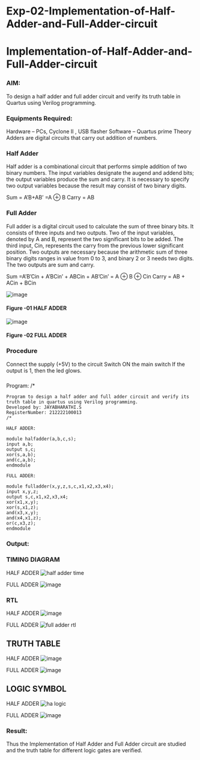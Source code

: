 # Exp-02-Implementation-of-Half-Adder-and-Full-Adder-circuit

# Implementation-of-Half-Adder-and-Full-Adder-circuit
### AIM:
To design a half adder and full adder circuit and verify its truth table in Quartus using Verilog programming.

### Equipments Required:
Hardware – PCs, Cyclone II , USB flasher
Software – Quartus prime
Theory
Adders are digital circuits that carry out addition of numbers.

### Half Adder
Half adder is a combinational circuit that performs simple addition of two binary numbers. The input variables designate the augend and addend bits; the output variables produce the sum and carry. It is necessary to specify two output variables because the result may consist of two binary digits.

Sum = A’B+AB’ =A ⊕ B Carry = AB

### Full Adder
Full adder is a digital circuit used to calculate the sum of three binary bits. It consists of three inputs and two outputs. Two of the input variables, denoted by A and B, represent the two significant bits to be added. The third input, Cin, represents the carry from the previous lower significant position. Two outputs are necessary because the arithmetic sum of three binary digits ranges in value from 0 to 3, and binary 2 or 3 needs two digits. The two outputs are sum and carry.

Sum =A’B’Cin + A’BCin’ + ABCin + AB’Cin’ = A ⊕ B ⊕ Cin Carry = AB + ACin + BCin

 ![image](https://user-images.githubusercontent.com/36288975/163552156-a13e5a56-c638-4110-97d9-8896907c8d25.png)

#### Figure -01 HALF ADDER 


![image](https://user-images.githubusercontent.com/36288975/163552057-b3547877-6d07-45b4-b7e0-bcfebfad9e1d.png)

#### Figure -02 FULL ADDER 

### Procedure

Connect the supply (+5V) to the circuit
Switch ON the main switch
If the output is 1, then the led glows.
### 
Program:
/*
```
Program to design a half adder and full adder circuit and verify its truth table in quartus using Verilog programming.
Developed by: JAYABHARATHI.S
RegisterNumber: 212222100013
/*

HALF ADDER:

module halfadder(a,b,c,s);
input a,b;
output s,c;
xor(s,a,b);
and(c,a,b);
endmodule

FULL ADDER:

module fulladder(x,y,z,s,c,x1,x2,x3,x4);
input x,y,z;
output s,c,x1,x2,x3,x4;
xor(x1,x,y);
xor(s,x1,z);
and(x3,x,y);
and(x4,x1,z);
or(c,x3,z);
endmodule 
```

### Output:

### TIMING DIAGRAM

HALF ADDER
![half adder time](https://user-images.githubusercontent.com/120367796/232683223-f9743a16-702c-4914-981e-10a3cd6fb7b7.png)

FULL ADDER
![image](https://user-images.githubusercontent.com/120367796/232683146-987f2322-014e-422a-a906-ab5c0fffac93.png)


### RTL

HALF ADDER
![image](https://user-images.githubusercontent.com/120367796/232683957-510252ee-e3a4-48f8-b26a-3eeba488c2b5.png)

FULL ADDER
![full adder rtl](https://user-images.githubusercontent.com/120367796/232684002-09fc37c4-9bb3-4289-b179-0c2fc6ad81f0.png)


## TRUTH TABLE

HALF ADDER
![image](https://user-images.githubusercontent.com/120367796/232685416-a5699dea-43d3-4646-8470-cb23fd7e298c.png)

FULL ADDER
![image](https://user-images.githubusercontent.com/120367796/232685444-c72487f6-55a7-47ff-a594-3c5d861bb208.png)


## LOGIC SYMBOL

HALF ADDER
![ha logic](https://user-images.githubusercontent.com/120367796/232685258-6de83d55-4bf3-4ca5-bf2a-9bda62f025ad.png)

FULL ADDER
![image](https://user-images.githubusercontent.com/120367796/232685330-4ec237b6-ae9e-4f89-82b4-26ec467b45a9.png)


### Result:
Thus the Implementation of Half Adder and Full Adder circuit are studied and the truth table for different logic gates are verified.

